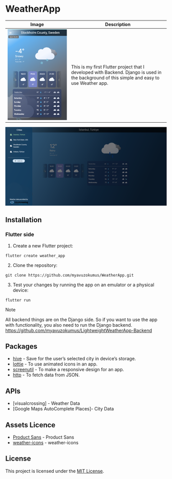 # WeatherApp

| Image                      | Description |
|----------------------------| --- |
| ![](/assets/mobile-ss.png) | This is my first Flutter project that I developed with Backend. Django is used in the background of this simple and easy to use Weather app. |

![](/assets/responsive-ss.png)

## Installation

### Flutter side
1. Create a new Flutter project:
```
flutter create weather_app
```

2. Clone the repository:
```
git clone https://github.com/myavuzokumus/WeatherApp.git
```

3. Test your changes by running the app on an emulator or a physical device:
```
flutter run
```

> [!NOTE]
> All backend things are on the Django side. So if you want to use the app with functionality, you also need to run the Django backend.
> https://github.com/myavuzokumus/LightweightWeatherApp-Backend

## Packages

- [hive](https://pub.dev/packages/hive) - Save for the user’s selected city in device’s storage.
- [lottie](https://pub.dev/packages/lottie) - To use animated icons in an app.
- [screenutil](https://pub.dev/packages/flutter_screenutil) - To make a responsive design for an app.
- [http](https://pub.dev/packages/http) - To fetch data from JSON.

## APIs

- [visualcrossing] - Weather Data
- [Google Maps AutoComplete Places]- City Data

## Assets Licence

- [Product Sans](https://fonts.google.com/license/productsans) - Product Sans
- [weather-icons](https://github.com/basmilius/weather-icons) - weather-icons

## License

This project is licensed under the [MIT License](/LICENSE).
